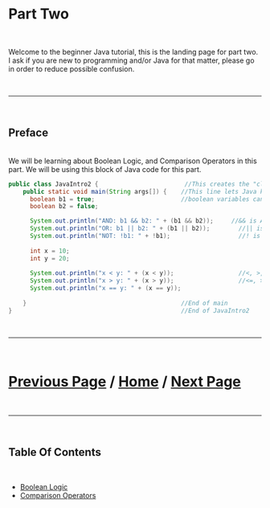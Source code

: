 # Part Two

<br>

Welcome to the beginner Java tutorial, this is the landing page for part two. I ask if you are new to programming and/or Java for that matter, please go in order to reduce possible confusion. 

<br>

***

<br> 

## Preface

<br>
We will be learning about Boolean Logic, and Comparison Operators in this part.
We will be using this block of Java code for this part. 

````Java
public class JavaIntro2 {                        //This creates the "class", for now think of each class like a document or file
    public static void main(String args[]) {    //This line lets Java know what to run when you click execute below
      boolean b1 = true;                        //boolean variables can only hold true or false
      boolean b2 = false;

      System.out.println("AND: b1 && b2: " + (b1 && b2));     //&& is AND, only when both values are true is && true
      System.out.println("OR: b1 || b2: " + (b1 || b2));        //|| is OR, when either value is true || is true
      System.out.println("NOT: !b1: " + !b1);                   //! is NOT, ! changes true to false, or false to true
      
      int x = 10;
      int y = 20;
      
      System.out.println("x < y: " + (x < y));                  //<, >, and == are comparison operators, they result in booleans
      System.out.println("x > y: " + (x > y));                  //<=, >=, and != are also comparison operators, what do they do?
      System.out.println("x == y: " + (x == y));
      
    }                                           //End of main
}                                               //End of JavaIntro2
````

<br>

***

<br>

# [Previous Page](https://docs.lynkrobotics.org/java) / [Home](https://docs.lynkrobotics.org/) / [Next Page](./booleanLogic.md) 

<br>

***

<br> 

## Table Of Contents

<br>

- [Boolean Logic](./booleanLogic.md) 
- [Comparison Operators](./comparisonOperators.md) 
